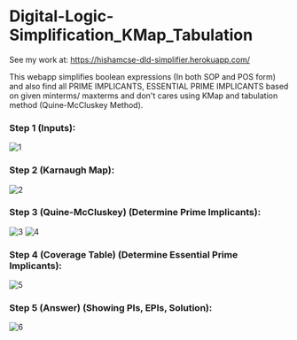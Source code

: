 # Digital-Logic-Simplification_KMap_Tabulation

See my work at: https://hishamcse-dld-simplifier.herokuapp.com/ <br />

This webapp simplifies boolean expressions (In both SOP and POS form) and also find all PRIME IMPLICANTS, ESSENTIAL PRIME IMPLICANTS based on given minterms/ maxterms and don't cares
using KMap and tabulation method (Quine-McCluskey Method). <br />

### Step 1 (Inputs):


![1](https://user-images.githubusercontent.com/60782190/138278581-4f8c343f-cda5-4bf6-b3b5-b4cdffdd86dd.png)

### Step 2 (Karnaugh Map):

![2](https://user-images.githubusercontent.com/60782190/138278663-e760885a-98e1-49fa-9b2c-b935ebdbf315.png)

### Step 3 (Quine-McCluskey) (Determine Prime Implicants):

![3](https://user-images.githubusercontent.com/60782190/138278843-654b7c12-f233-43be-9c87-2737a3e73e74.png)
![4](https://user-images.githubusercontent.com/60782190/138278989-3a2a141e-48b5-4771-96e8-3f1cfe70c5b8.png)

### Step 4 (Coverage Table) (Determine Essential Prime Implicants):


![5](https://user-images.githubusercontent.com/60782190/138279045-02224e1d-49d9-411d-9d7e-cbdd79ad43b7.png)


### Step 5 (Answer) (Showing PIs, EPIs, Solution):

![6](https://user-images.githubusercontent.com/60782190/138279201-6c50f481-8be7-49c7-ba22-178bf474bc39.png)

